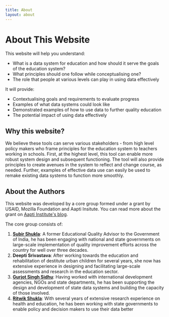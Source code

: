 ```yaml
---
title: About
layout: about
---
```


# About This Website

This website will help you understand:
- What is a data system for education and how should it serve the goals of the education system?
- What principles should one follow while conceptualising one?
- The role that people at various levels can play in using data effectively

It will provide:
- Contextualising goals and requirements to evaluate progress
- Examples of what data systems could look like
- Demonstrated examples of how to use data to further quality education
- The potential impact of using data effectively

## Why this website?
We believe these tools can serve various stakeholders - from high level policy makers who frame principles for the education system to teachers working in schools. First, at the highest level, this tool can enable more robust system design and subsequent functioning. The tool will also provide principles to create avenues in the system to reflect and change course, as needed. Further, examples of effective data use can easily be used to remake existing data systems to function more smoothly.

## About the Authors
This website was developed by a core group formed under a grant by USAID, Mozilla Foundation and Aapti Insitute. You can read more about the grant on [Aapti Institute's blog](https://aapti.in/blog/usaid-mozilla-aapti-institute-announce-working-groups-to-strengthen-data-ecosystems-in-indian-schools/).

The core group consists of:
1. [**Subir Shukla**](https://www.linkedin.com/in/subir-shukla-13759b31/): A former Educational Quality Advisor to the Government of India, he has been engaging with national and state governments on large-scale implementation of quality improvement efforts across the country for well over three decades.
2. **Deepti Srivastava**: After working towards the education and rehabilitation of destitute urban children for several years, she now has extensive experience in designing and facilitating large-scale assessments and research in the education sector.
3. [**Gurjot Singh Sidhu**](https://thatgurjot.com): Having worked with international development agencies, NGOs and state departments, he has been supporting the design and development of state data systems and building the capacity of those involved.
4. [**Ritwik Shukla**](https://www.linkedin.com/in/ritwiks-/): With several years of extensive research experience on health and education, he has been working with state governments to enable policy and decision makers to use their data better